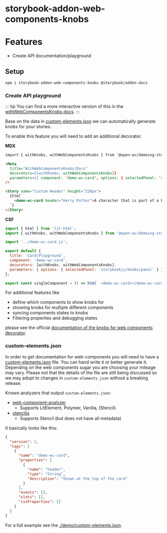 # storybook-addon-web-components-knobs

[//]: # 'AUTO INSERT HEADER PREPUBLISH'

# Features

- Create API documentation/playground

## Setup

```bash
npm i storybook-addon-web-components-knobs @storybook/addon-docs
```

### Create API playground

::: tip
You can find a more interactive version of this in the [withWebComponentsKnobs docs](https://open-wc.org/demoing-storybook/?path=/docs/decorators-withwebcomponentknobs--example-output).
:::

Base on the data in [custom-elements.json](./#custom-elementsjson) we can automatically generate knobs for your stories.

To enable this feature you will need to add an additional decorator.

**MDX**

```md
import { withKnobs, withWebComponentsKnobs } from '@open-wc/demoing-storybook';

<Meta
  title="WithWebComponentsKnobs|Docs"
  decorators={[withKnobs, withWebComponentsKnobs]}
  parameters={{ component: 'demo-wc-card', options: { selectedPanel: 'storybookjs/knobs/panel' } }}
/>

<Story name="Custom Header" height="220px">
  {html`
    <demo-wc-card header="Harry Potter">A character that is part of a book series...</demo-wc-card>
  `}
</Story>
```

**CSF**

```js
import { html } from 'lit-html';
import { withKnobs, withWebComponentsKnobs } from '@open-wc/demoing-storybook';

import '../demo-wc-card.js';

export default {
  title: 'Card|Playground',
  component: 'demo-wc-card',
  decorators: [withKnobs, withWebComponentsKnobs],
  parameters: { options: { selectedPanel: 'storybookjs/knobs/panel' } },
};

export const singleComponent = () => html` <demo-wc-card></demo-wc-card> `;
```

For additional features like

- define which components to show knobs for
- showing knobs for multiple different components
- syncing components states to knobs
- Filtering properties and debugging states

please see the official [documentation of the knobs for web components decorator](/demoing-storybook/?path=/docs/decorators-withwebcomponentknobs--example-output).

### custom-elements.json

In order to get documentation for web-components you will need to have a [custom-elements.json](https://github.com/webcomponents/custom-elements-json) file.
You can hand write it or better generate it. Depending on the web components sugar you are choosing your mileage may vary.
Please not that the details of the file are still being discussed so we may adopt to changes in `custom-elements.json` without a breaking release.

Known analyzers that output `custom-elements.json`:

- [web-component-analyzer](https://github.com/runem/web-component-analyzer)
  - Supports LitElement, Polymer, Vanilla, (Stencil)
- [stenciljs](https://stenciljs.com/)
  - Supports Stencil (but does not have all metadata)

It basically looks like this:

```json
{
  "version": 2,
  "tags": [
    {
      "name": "demo-wc-card",
      "properties": [
        {
          "name": "header",
          "type": "String",
          "description": "Shown at the top of the card"
        }
      ],
      "events": [],
      "slots": [],
      "cssProperties": []
    }
  ]
}
```

For a full example see the [./demo/custom-elements.json](./demo/custom-elements.json).

<script>
  export default {
    mounted() {
      const editLink = document.querySelector('.edit-link a');
      if (editLink) {
        const url = editLink.href;
        editLink.href = url.substr(0, url.indexOf('/master/')) + '/master/packages/storybook-addon-web-components-knobs/README.md';
      }
    }
  }
</script>
